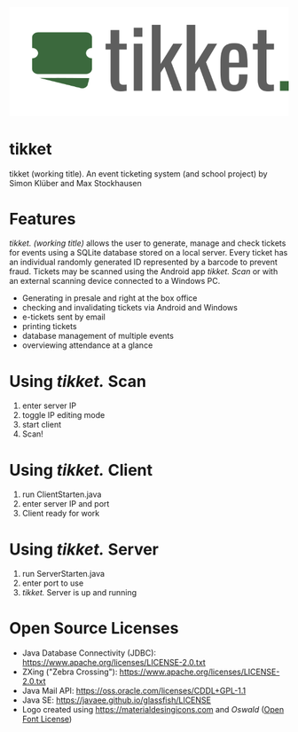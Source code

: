 ![custom logo](app/src/main/res/drawable/grosseslogo.png)

# tikket
tikket (working title). An event ticketing system  (and school project) by Simon Klüber and Max Stockhausen 

# Features

_tikket. (working title)_ allows the user to generate, manage and check tickets for events using a SQLite database stored on a local server.
Every ticket has an individual randomly generated ID represented by a barcode to prevent fraud. Tickets may be scanned using the Android app _tikket. Scan_ or with an external scanning device connected to a Windows PC. 

* Generating in presale and right at the box office
* checking and invalidating tickets via Android and Windows
* e-tickets sent by email
* printing tickets
* database management of multiple events
* overviewing attendance at a glance



# Using _tikket._ Scan
1. enter server IP
2. toggle IP editing mode
3. start client
4. Scan!

# Using _tikket._ Client
1. run ClientStarten.java
2. enter server IP and port
3. Client ready for work

# Using _tikket._ Server
1. run ServerStarten.java
2. enter port to use
3. _tikket._ Server is up and running

# Open Source Licenses
* Java Database Connectivity (JDBC): https://www.apache.org/licenses/LICENSE-2.0.txt
* ZXing ("Zebra Crossing"): https://www.apache.org/licenses/LICENSE-2.0.txt
* Java Mail API: https://oss.oracle.com/licenses/CDDL+GPL-1.1
* Java SE: https://javaee.github.io/glassfish/LICENSE
* Logo created using https://materialdesingicons.com and _Oswald_ ([Open Font License](http://scripts.sil.org/cms/scripts/page.php?site_id=nrsi&id=OFL_web))

